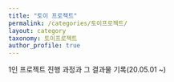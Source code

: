 ```yaml
---
title: "토이 프로젝트"
permalink: /categories/토이프로젝트/
layout: category
taxonomy: 토이프로젝트
author_profile: true
---
```


1인 프로젝트 진행 과정과 그 결과물 기록(20.05.01 ~)
